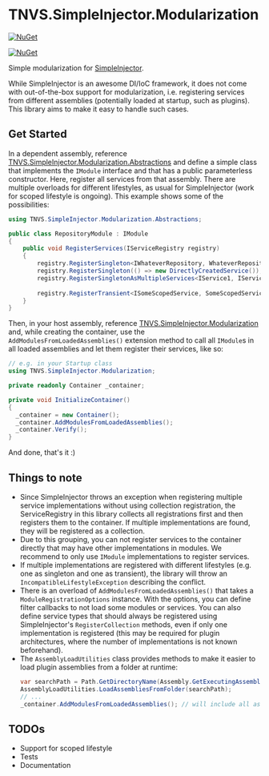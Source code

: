 # TNVS.SimpleInjector.Modularization

[![NuGet](https://img.shields.io/nuget/v/TNVS.SimpleInjector.Modularization.svg?label=TNVS.SimpleInjector.Modularization)](https://www.nuget.org/packages/TNVS.SimpleInjector.Modularization/)

[![NuGet](https://img.shields.io/nuget/v/TNVS.SimpleInjector.Modularization.Abstractions.svg?label=TNVS.SimpleInjector.Modularization.Abstractions)](https://www.nuget.org/packages/TNVS.SimpleInjector.Modularization.Abstractions/)

Simple modularization for [SimpleInjector](https://simpleinjector.org/index.html).

While SimpleInjector is an awesome DI/IoC framework, it does not come with out-of-the-box support for modularization, i.e. registering services from different assemblies (potentially loaded at startup, such as plugins).
This library aims to make it easy to handle such cases.

## Get Started

In a dependent assembly, reference [TNVS.SimpleInjector.Modularization.Abstractions](https://www.nuget.org/packages/TNVS.SimpleInjector.Modularization.Abstractions/) and define a simple class that implements the `IModule` interface and that has a public parameterless constructor. Here, register all services from that assembly. There are multiple overloads for different lifestyles, as usual for SimpleInjector (work for scoped lifestyle is ongoing).
This example shows some of the possibilities:

```csharp
using TNVS.SimpleInjector.Modularization.Abstractions;

public class RepositoryModule : IModule
{
    public void RegisterServices(IServiceRegistry registry)
    {
        registry.RegisterSingleton<IWhateverRepository, WhateverRepository>();
        registry.RegisterSingleton(() => new DirectlyCreatedService());
        registry.RegisterSingletonAsMultipleServices<IService1, IService2, IService3, ServiceImplementation>();
        
        registry.RegisterTransient<ISomeScopedService, SomeScopedService>();
    }
}
```

Then, in your host assembly, reference [TNVS.SimpleInjector.Modularization](https://www.nuget.org/packages/TNVS.SimpleInjector.Modularization/) and, while creating the container, use the `AddModulesFromLoadedAssemblies()` extension method to call all `IModule`s in all loaded assemblies and let them register their services, like so:

```csharp
// e.g. in your Startup class
using TNVS.SimpleInjector.Modularization;

private readonly Container _container;

private void InitializeContainer()
{
  _container = new Container();
  _container.AddModulesFromLoadedAssemblies();
  _container.Verify();
}
```

And done, that's it :)

## Things to note

- Since SimpleInjector throws an exception when registering multiple service implementations without using collection registration, the ServiceRegistry in this library collects all registrations first and then registers them to the container. If multiple implementations are found, they will be registered as a collection.
- Due to this grouping, you can not register services to the container directly that may have other implementations in modules. We recommend to only use `IModule` implementations to register services.
- If multiple implementations are registered with different lifestyles (e.g. one as singleton and one as transient), the library will throw an `IncompatibleLifestyleException` describing the conflict.
- There is an overload of `AddModulesFromLoadedAssemblies()` that takes a `ModuleRegistrationOptions` instance. With the options, you can define filter callbacks to not load some modules or services. You can also define service types that should always be registered using SimpleInjector's `RegisterCollection` methods, even if only one implementation is registered (this may be required for plugin architectures, where the number of implementations is not known beforehand).
- The `AssemblyLoadUtilities` class provides methods to make it easier to load plugin assemblies from a folder at runtime:
  ```csharp
  var searchPath = Path.GetDirectoryName(Assembly.GetExecutingAssembly().Location);
  AssemblyLoadUtilities.LoadAssembliesFromFolder(searchPath);
  // ...
  _container.AddModulesFromLoadedAssemblies(); // will include all assemblies loaded from the folder
  ```
## TODOs

- Support for scoped lifestyle
- Tests
- Documentation
